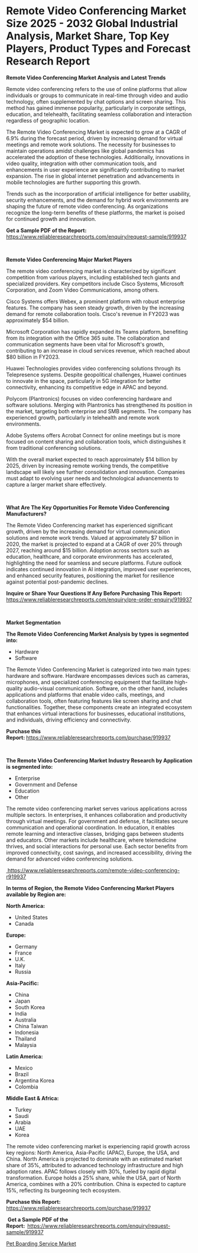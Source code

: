 <p><h1>Remote Video Conferencing Market Size 2025 - 2032 Global Industrial Analysis, Market Share, Top Key Players, Product Types and Forecast Research Report</h1></p><p><strong>Remote Video Conferencing Market Analysis and Latest Trends</strong></p>
<p><p>Remote video conferencing refers to the use of online platforms that allow individuals or groups to communicate in real-time through video and audio technology, often supplemented by chat options and screen sharing. This method has gained immense popularity, particularly in corporate settings, education, and telehealth, facilitating seamless collaboration and interaction regardless of geographic location.</p><p>The Remote Video Conferencing Market is expected to grow at a CAGR of 6.9% during the forecast period, driven by increasing demand for virtual meetings and remote work solutions. The necessity for businesses to maintain operations amidst challenges like global pandemics has accelerated the adoption of these technologies. Additionally, innovations in video quality, integration with other communication tools, and enhancements in user experience are significantly contributing to market expansion. The rise in global internet penetration and advancements in mobile technologies are further supporting this growth. </p><p>Trends such as the incorporation of artificial intelligence for better usability, security enhancements, and the demand for hybrid work environments are shaping the future of remote video conferencing. As organizations recognize the long-term benefits of these platforms, the market is poised for continued growth and innovation.</p></p>
<p><strong>Get a Sample PDF of the Report:&nbsp;</strong> <a href="https://www.reliableresearchreports.com/enquiry/request-sample/919937?utm_campaign=3079&utm_medium=2&utm_source=Github&utm_content=ia&utm_term=06032025&utm_id=remote-video-conferencing">https://www.reliableresearchreports.com/enquiry/request-sample/919937</a></p>
<p>&nbsp;</p>
<p><strong>Remote Video Conferencing Major Market Players</strong></p>
<p><p>The remote video conferencing market is characterized by significant competition from various players, including established tech giants and specialized providers. Key competitors include Cisco Systems, Microsoft Corporation, and Zoom Video Communications, among others.</p><p>Cisco Systems offers Webex, a prominent platform with robust enterprise features. The company has seen steady growth, driven by the increasing demand for remote collaboration tools. Cisco's revenue in FY2023 was approximately $54 billion.</p><p>Microsoft Corporation has rapidly expanded its Teams platform, benefiting from its integration with the Office 365 suite. The collaboration and communication segments have been vital for Microsoft's growth, contributing to an increase in cloud services revenue, which reached about $80 billion in FY2023.</p><p>Huawei Technologies provides video conferencing solutions through its Telepresence systems. Despite geopolitical challenges, Huawei continues to innovate in the space, particularly in 5G integration for better connectivity, enhancing its competitive edge in APAC and beyond.</p><p>Polycom (Plantronics) focuses on video conferencing hardware and software solutions. Merging with Plantronics has strengthened its position in the market, targeting both enterprise and SMB segments. The company has experienced growth, particularly in telehealth and remote work environments.</p><p>Adobe Systems offers Acrobat Connect for online meetings but is more focused on content sharing and collaboration tools, which distinguishes it from traditional conferencing solutions.</p><p>With the overall market expected to reach approximately $14 billion by 2025, driven by increasing remote working trends, the competitive landscape will likely see further consolidation and innovation. Companies must adapt to evolving user needs and technological advancements to capture a larger market share effectively.</p></p>
<p>&nbsp;</p>
<p><strong>What Are The Key Opportunities For Remote Video Conferencing Manufacturers?</strong></p>
<p><p>The Remote Video Conferencing market has experienced significant growth, driven by the increasing demand for virtual communication solutions and remote work trends. Valued at approximately $7 billion in 2020, the market is projected to expand at a CAGR of over 20% through 2027, reaching around $15 billion. Adoption across sectors such as education, healthcare, and corporate environments has accelerated, highlighting the need for seamless and secure platforms. Future outlook indicates continued innovation in AI integration, improved user experiences, and enhanced security features, positioning the market for resilience against potential post-pandemic declines. </p></p>
<p><strong>Inquire or Share Your Questions If Any Before Purchasing This Report:</strong> <a href="https://www.reliableresearchreports.com/enquiry/pre-order-enquiry/919937?utm_campaign=3079&utm_medium=2&utm_source=Github&utm_content=ia&utm_term=06032025&utm_id=remote-video-conferencing">https://www.reliableresearchreports.com/enquiry/pre-order-enquiry/919937</a></p>
<p>&nbsp;</p>
<p><strong>Market Segmentation</strong></p>
<p><strong>The Remote Video Conferencing Market Analysis by types is segmented into:</strong></p>
<p><ul><li>Hardware</li><li>Software</li></ul></p>
<p><p>The Remote Video Conferencing Market is categorized into two main types: hardware and software. Hardware encompasses devices such as cameras, microphones, and specialized conferencing equipment that facilitate high-quality audio-visual communication. Software, on the other hand, includes applications and platforms that enable video calls, meetings, and collaboration tools, often featuring features like screen sharing and chat functionalities. Together, these components create an integrated ecosystem that enhances virtual interactions for businesses, educational institutions, and individuals, driving efficiency and connectivity.</p></p>
<p><strong>Purchase this Report:&nbsp;</strong><a href="https://www.reliableresearchreports.com/purchase/919937?utm_campaign=3079&utm_medium=2&utm_source=Github&utm_content=ia&utm_term=06032025&utm_id=remote-video-conferencing">https://www.reliableresearchreports.com/purchase/919937</a></p>
<p>&nbsp;</p>
<p><strong>The Remote Video Conferencing Market Industry Research by Application is segmented into:</strong></p>
<p><ul><li>Enterprise</li><li>Government and Defense</li><li>Education</li><li>Other</li></ul></p>
<p><p>The remote video conferencing market serves various applications across multiple sectors. In enterprises, it enhances collaboration and productivity through virtual meetings. For government and defense, it facilitates secure communication and operational coordination. In education, it enables remote learning and interactive classes, bridging gaps between students and educators. Other markets include healthcare, where telemedicine thrives, and social interactions for personal use. Each sector benefits from improved connectivity, cost savings, and increased accessibility, driving the demand for advanced video conferencing solutions.</p></p>
<p><a href="https://www.reliableresearchreports.com/remote-video-conferencing-r919937?utm_campaign=3079&utm_medium=2&utm_source=Github&utm_content=ia&utm_term=06032025&utm_id=remote-video-conferencing">&nbsp;https://www.reliableresearchreports.com/remote-video-conferencing-r919937</a></p>
<p><strong>In terms of Region, the Remote Video Conferencing Market Players available by Region are:</strong></p>
<p>
    <p> <strong> North America: </strong>
        <ul>
            <li>United States</li>
            <li>Canada</li>
        </ul>
        </p> 
    <p> <strong> Europe: </strong>
        <ul>
            <li>Germany</li>
            <li>France</li>
            <li>U.K.</li>
            <li>Italy</li>
            <li>Russia</li>
        </ul>
        </p> 
    <p> <strong> Asia-Pacific: </strong>
        <ul>
            <li>China</li>
            <li>Japan</li>
            <li>South Korea</li>
            <li>India</li>
            <li>Australia</li>
            <li>China Taiwan</li>
            <li>Indonesia</li>
            <li>Thailand</li>
            <li>Malaysia</li>
        </ul>
        </p> 
    <p> <strong> Latin America: </strong>
        <ul>
            <li>Mexico</li>
            <li>Brazil</li>
            <li>Argentina Korea</li>
            <li>Colombia</li>
        </ul>
        </p> 
    <p> <strong> Middle East & Africa: </strong>
        <ul>
            <li>Turkey</li>
            <li>Saudi</li>
            <li>Arabia</li>
            <li>UAE</li>
            <li>Korea</li>
        </ul>
    </p>
    </p>
<p><p>The remote video conferencing market is experiencing rapid growth across key regions: North America, Asia-Pacific (APAC), Europe, the USA, and China. North America is projected to dominate with an estimated market share of 35%, attributed to advanced technology infrastructure and high adoption rates. APAC follows closely with 30%, fueled by rapid digital transformation. Europe holds a 25% share, while the USA, part of North America, combines with a 20% contribution. China is expected to capture 15%, reflecting its burgeoning tech ecosystem.</p></p>
<p><strong>Purchase this Report: </strong><a href="https://www.reliableresearchreports.com/purchase/919937?utm_campaign=3079&utm_medium=2&utm_source=Github&utm_content=ia&utm_term=06032025&utm_id=remote-video-conferencing">https://www.reliableresearchreports.com/purchase/919937</a></p>
<p>&nbsp;<strong>Get a Sample PDF of the Report:&nbsp;&nbsp;</strong><a href="https://www.reliableresearchreports.com/enquiry/request-sample/919937?utm_campaign=3079&utm_medium=2&utm_source=Github&utm_content=ia&utm_term=06032025&utm_id=remote-video-conferencing">https://www.reliableresearchreports.com/enquiry/request-sample/919937</a></p>
<p><strong></strong></p>
<p><p><a href="https://github.com/voetzeszuh/Market-Research-Report-List-1/blob/main/pet-boarding-service-market.md?utm_campaign=3079&utm_medium=2&utm_source=Github&utm_content=ia&utm_term=06032025&utm_id=remote-video-conferencing">Pet Boarding Service Market</a></p></p>